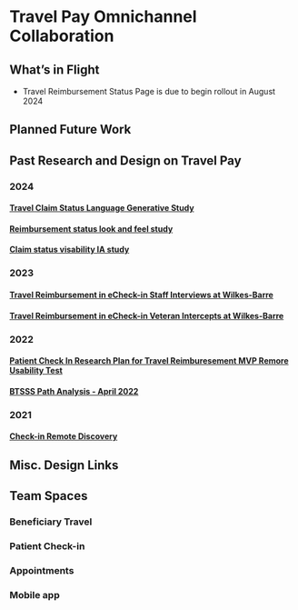 # Travel Pay Omnichannel Collaboration 



## What’s in Flight

- Travel Reimbursement Status Page is due to begin rollout in August 2024


## Planned Future Work 


## Past Research and Design on Travel Pay
   ### 2024

#### [Travel Claim Status Language Generative Study](https://github.com/department-of-veterans-affairs/va.gov-team/tree/master/products/health-care/beneficiary-travel/research/2024-06-Travel-Claim-Status-Language-Generative-Study)

#### [Reimbursement status look and feel study](https://github.com/department-of-veterans-affairs/va.gov-team/tree/master/products/health-care/beneficiary-travel/research/2024-04-Reimbursement-Status-Look-and-Feel-Study)
#### [Claim status visability IA study](https://github.com/department-of-veterans-affairs/va.gov-team/tree/master/products/health-care/beneficiary-travel/research/2024-01-Status%20Visibility%20IA%20Study)


### 2023

#### [Travel Reimbursement in eCheck-in Staff Interviews at Wilkes-Barre](https://github.com/department-of-veterans-affairs/va.gov-team/blob/master/products/health-care/checkin/research/2022-12%20Patient%20Check%20In%20Travel%20Reimbursement%20Staff%20Interviews%20at%20Wilkes-Barre)
#### [Travel Reimbursement in eCheck-in Veteran Intercepts at Wilkes-Barre](https://github.com/department-of-veterans-affairs/va.gov-team/tree/master/products/health-care/checkin/research/2022-12%20Patient%20Check%20In%20Travel%20Reimbursement%20Veteran%20Intercept%20at%20Wilkes-Barre)

### 2022

#### [Patient Check In Research Plan for Travel Reimburesement MVP Remore Usability Test](https://github.com/department-of-veterans-affairs/va.gov-team/tree/master/products/health-care/checkin/research/veteran-facing/travel-reimbursement-mvp-remote-test)
#### [BTSSS Path Analysis - April 2022](./2022-04-btsss-path-analysis)


### 2021

#### [Check-in Remote Discovery](https://github.com/department-of-veterans-affairs/va.gov-team/blob/master/products/health-care/checkin/research/remote-discovery/research-findings.md)

## Misc. Design Links


## Team Spaces 


### Beneficiary Travel


### Patient Check-in


### Appointments 


### Mobile app 



